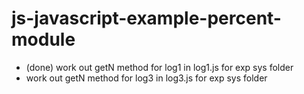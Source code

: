 # js-javascript-example-percent-module

* (done) work out getN method for log1 in log1.js for exp sys folder
* work out getN method for log3 in log3.js for exp sys folder
